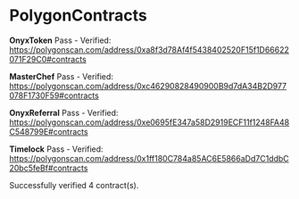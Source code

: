 # PolygonContracts

**OnyxToken**
Pass - Verified: https://polygonscan.com/address/0xa8f3d78Af4f5438402520F15f1D66622071F29C0#contracts

**MasterChef**
Pass - Verified: https://polygonscan.com/address/0xc46290828490900B9d7dA34B2D977078F1730F59#contracts

**OnyxReferral**
Pass - Verified: https://polygonscan.com/address/0xe0695fE347a58D2919ECF11f1248FA48C548799E#contracts

**Timelock**
Pass - Verified: https://polygonscan.com/address/0x1ff180C784a85AC6E5866aDd7C1ddbC20bc5feBf#contracts

Successfully verified 4 contract(s).
